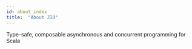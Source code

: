 ```yaml
---
id: about_index
title:  "About ZIO"
---
```


Type-safe, composable asynchronous and concurrent programming for Scala 



